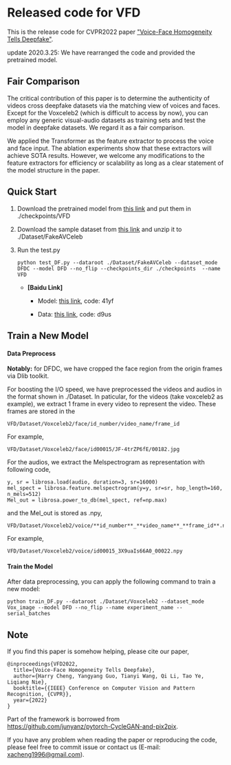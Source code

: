# Released code for VFD
This is the release code for CVPR2022 paper ["Voice-Face Homogeneity Tells Deepfake"](https://arxiv.org/abs/2203.02195).

update 2020.3.25: We have rearranged the code and provided the pretrained model.

## Fair Comparison
The critical contribution of this paper is to determine the authenticity of videos cross deepfake datasets via the matching view of voices and faces. Except for the Voxceleb2 (which is difficult to access by now), you can employ any generic visual-audio datasets as training sets and test the model in deepfake datasets. We regard it as a fair comparison.

We applied the Transformer as the feature extractor to process the voice and face input. The ablation experiments show that these extractors will achieve SOTA results. However, we welcome any modifications to the feature extractors for efficiency or scalability as long as a clear statement of the model structure in the paper.

## Quick Start

1. Download the pretrained model from [this link](https://drive.google.com/drive/folders/1QN8ZES1dS4wDE9bbpDWY4vHEaPoWnPd6?usp=sharing) and put them in ./checkpoints/VFD

2. Download the sample dataset from [this link](https://drive.google.com/drive/folders/1lCUQvIfAoGKY9SkVzp85POccMhkARyMo?usp=sharing) and unzip it to ./Dataset/FakeAVCeleb

3. Run the test.py

   ```
   python test_DF.py --dataroot ./Dataset/FakeAVCeleb --dataset_mode DFDC --model DFD --no_flip --checkpoints_dir ./checkpoints  --name VFD
   ```
   - **[Baidu Link]**
     
     - Model: [this link](https://pan.baidu.com/s/1yJGWk2ZPSg0Q5cXeAFRbcQ?pwd=41yf ), code: 41yf
     
     - Data: [this link](https://pan.baidu.com/s/1Xf5bXySSAzrD3mWmriCa4g?pwd=d9us), code: d9us 
## Train a New Model

#### Data Preprocess

**Notably:** for DFDC, we have cropped the face region from the origin frames via Dlib toolkit.

For boosting the I/O speed, we have preprocessed the videos and audios in the format shown in ./Dataset.
In paticular, for the videos (take voxceleb2 as example), we extract 1 frame in every video to represent the video. These frames are stored in the 

```
VFD/Dataset/Voxceleb2/face/id_number/video_name/frame_id
```
For example,
```
VFD/Dataset/Voxceleb2/face/id00015/JF-4trZP6fE/00182.jpg
```
For the audios, we extract the Melspectrogram as representation with following code,
```
y, sr = librosa.load(audio, duration=3, sr=16000)
mel_spect = librosa.feature.melspectrogram(y=y, sr=sr, hop_length=160, n_mels=512)
Mel_out = librosa.power_to_db(mel_spect, ref=np.max)
```
and the Mel_out is stored as .npy,
```
VFD/Dataset/Voxceleb2/voice/**id_number**_**video_name**_**frame_id**.npy
```
For example,
```
VFD/Dataset/Voxceleb2/voice/id00015_3X9uaIs66A0_00022.npy
```
#### Train the Model

After data preprocessing, you can apply the following command to train a new model:

```
python train_DF.py --dataroot ./Dataset/Voxceleb2 --dataset_mode Vox_image --model DFD --no_flip --name experiment_name --serial_batches
```

## Note
If you find this paper is somehow helping, please cite our paper,

```
@inproceedings{VFD2022,
  title={Voice-Face Homogeneity Tells Deepfake},
  author={Harry Cheng, Yangyang Guo, Tianyi Wang, Qi Li, Tao Ye, Liqiang Nie},
  booktitle={{IEEE} Conference on Computer Vision and Pattern Recognition, {CVPR}},
  year={2022}
}
```

Part of the framework is borrowed from  https://github.com/junyanz/pytorch-CycleGAN-and-pix2pix.

If you have any problem when reading the paper or reproducing the code, please feel free to commit issue or contact us (E-mail: xacheng1996@gmail.com).
